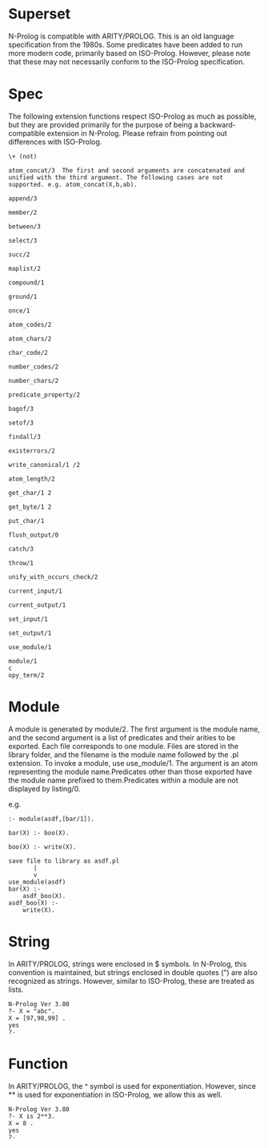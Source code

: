 # Superset
 N-Prolog is compatible with ARITY/PROLOG. This is an old language specification from the 1980s. Some predicates have been added to run more modern code, primarily based on ISO-Prolog. However, please note that these may not necessarily conform to the ISO-Prolog specification.

 # Spec
The following extension functions respect ISO-Prolog as much as possible, but they are provided primarily for the purpose of being a backward-compatible extension in N-Prolog. Please refrain from pointing out differences with ISO-Prolog.

 ```
\+ (not)

atom_concat/3  The first and second arguments are concatenated and unified with the third argument. The following cases are not supported. e.g. atom_concat(X,b,ab).

append/3

member/2

between/3

select/3

succ/2

maplist/2

compound/1

ground/1

once/1

atom_codes/2

atom_chars/2

char_code/2

number_codes/2

number_chars/2

predicate_property/2

bagof/3

setof/3

findall/3

existerrors/2

write_canonical/1 /2

atom_length/2

get_char/1 2

get_byte/1 2

put_char/1 

flush_output/0

catch/3

throw/1

unify_with_occurs_check/2

current_input/1

current_output/1

set_input/1

set_output/1

use_module/1

module/1
c
opy_term/2

```

# Module
A module is generated by module/2. The first argument is the module name, and the second argument is a list of predicates and their arities to be exported. Each file corresponds to one module. Files are stored in the library folder, and the filename is the module name followed by the .pl extension. To invoke a module, use use_module/1. The argument is an atom representing the module name.Predicates other than those exported have the module name prefixed to them.Predicates within a module are not displayed by listing/0.

e.g. 

```
:- module(asdf,[bar/1]).

bar(X) :- boo(X).

boo(X) :- write(X).

save file to library as asdf.pl
       |
       v
use_module(asdf)
bar(X) :-
    asdf_boo(X).
asdf_boo(X) :-
    write(X).

```


# String
In ARITY/PROLOG, strings were enclosed in $ symbols. In N-Prolog, this convention is maintained, but strings enclosed in double quotes (") are also recognized as strings. However, similar to ISO-Prolog, these are treated as lists.

```
N-Prolog Ver 3.80
?- X = "abc".
X = [97,98,99] .
yes
?- 

```

# Function
In ARITY/PROLOG, the ^ symbol is used for exponentiation. However, since ** is used for exponentiation in ISO-Prolog, we allow this as well.

```
N-Prolog Ver 3.80
?- X is 2**3.
X = 8 .
yes
?- 
```